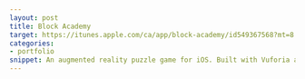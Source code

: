 ```yaml
---
layout: post
title: Block Academy
target: https://itunes.apple.com/ca/app/block-academy/id549367568?mt=8
categories: 
- portfolio
snippet: An augmented reality puzzle game for iOS. Built with Vuforia and Unity. <a href="blockacademy/marker.png">Marker Card</a> | <a href="https://itunes.apple.com/ca/app/block-academy/id549367568?mt=8">App Store</a>
---
```


